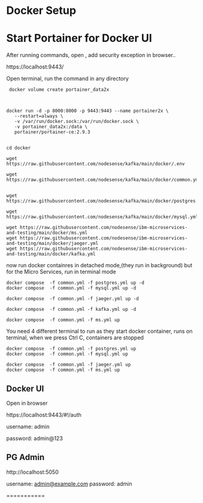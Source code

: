 # Docker Setup
 
 # Start Portainer for Docker UI
 
 After running commands, open , add security exception in browser..
 
 https://localhost:9443/
 
 Open terminal, run the command in any directory
 
 ```
  docker volume create portainer_data2x
 ```
 
 ```


docker run -d -p 8000:8000 -p 9443:9443 --name portainer2x \
    --restart=always \
    -v /var/run/docker.sock:/var/run/docker.sock \
    -v portainer_data2x:/data \
    portainer/portainer-ce:2.9.3

 ```
 
 
 ```

cd docker

wget https://raw.githubusercontent.com/nodesense/kafka/main/docker/.env

wget https://raw.githubusercontent.com/nodesense/kafka/main/docker/common.yml


wget https://raw.githubusercontent.com/nodesense/kafka/main/docker/postgres.yml

wget https://raw.githubusercontent.com/nodesense/kafka/main/docker/mysql.yml

wget https://raw.githubusercontent.com/nodesense/ibm-microservices-and-testing/main/docker/ms.yml
wget https://raw.githubusercontent.com/nodesense/ibm-microservices-and-testing/main/docker/jaeger.yml
wget https://raw.githubusercontent.com/nodesense/ibm-microservices-and-testing/main/docker/kafka.yml

```

now run docker containres in detached mode,(they run in background) but for the Micro Services, run in terminal mode

```
docker compose  -f common.yml -f postgres.yml up -d
docker compose  -f common.yml -f mysql.yml up -d

docker compose  -f common.yml -f jaeger.yml up -d

docker compose  -f common.yml -f kafka.yml up -d

docker compose  -f common.yml -f ms.yml up
```



You need 4 different terminal to run as they start docker container, runs on terminal, when we press Ctrl C, containers are stopped
```
docker compose  -f common.yml -f postgres.yml up
docker compose  -f common.yml -f mysql.yml up

docker compose  -f common.yml -f jaeger.yml up
docker compose  -f common.yml -f ms.yml up
```


## Docker  UI 

Open in browser

https://localhost:9443/#!/auth

username: admin

password: admin@123

## PG Admin


http://localhost:5050

username: admin@example.com
password: admin

===========
